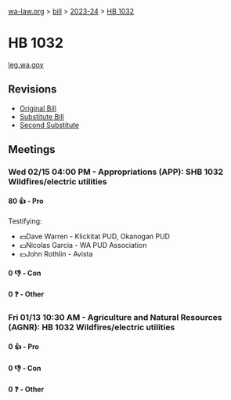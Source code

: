 [wa-law.org](/) > [bill](/bill/) > [2023-24](/bill/2023-24/) > [HB 1032](/bill/2023-24/hb/1032/)

# HB 1032
[leg.wa.gov](https://app.leg.wa.gov/billsummary?BillNumber=1032&Year=2023&Initiative=false)

## Revisions
* [Original Bill](1/)
* [Substitute Bill](S/)
* [Second Substitute](S2/)

## Meetings
### Wed 02/15 04:00 PM - Appropriations (APP): SHB 1032 Wildfires/electric utilities
#### 80 👍 - Pro
Testifying:
* 💵Dave Warren - Klickitat PUD, Okanogan PUD
* 💵Nicolas Garcia - WA PUD Association
* 💵John Rothlin - Avista

#### 0 👎 - Con

#### 0 ❓ - Other

### Fri 01/13 10:30 AM - Agriculture and Natural Resources (AGNR): HB 1032 Wildfires/electric utilities
#### 0 👍 - Pro

#### 0 👎 - Con

#### 0 ❓ - Other
